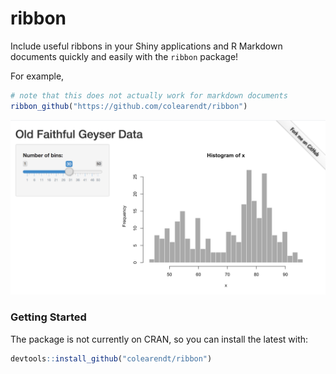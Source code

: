 ribbon
================

Include useful ribbons in your Shiny applications and R Markdown
documents quickly and easily with the `ribbon` package\!

For example,

``` r
# note that this does not actually work for markdown documents
ribbon_github("https://github.com/colearendt/ribbon")
```

![demo Shiny application with "Fork Me on Github" ribbon](./shiny-app.png)

### Getting Started

The package is not currently on CRAN, so you can install the latest
with:

``` r
devtools::install_github("colearendt/ribbon")
```
